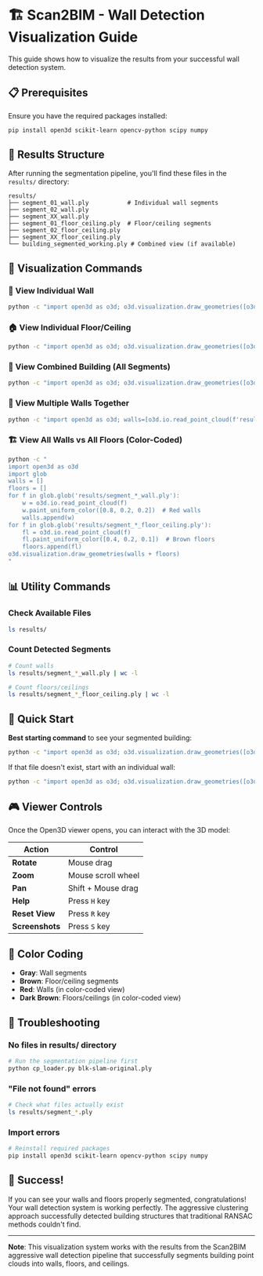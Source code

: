 # 🏗️ Scan2BIM - Wall Detection Visualization Guide

This guide shows how to visualize the results from your successful wall detection system.

## 📋 Prerequisites

Ensure you have the required packages installed:
```bash
pip install open3d scikit-learn opencv-python scipy numpy
```

## 📁 Results Structure

After running the segmentation pipeline, you'll find these files in the `results/` directory:
```
results/
├── segment_01_wall.ply           # Individual wall segments
├── segment_02_wall.ply
├── segment_XX_wall.ply
├── segment_01_floor_ceiling.ply  # Floor/ceiling segments
├── segment_02_floor_ceiling.ply
├── segment_XX_floor_ceiling.ply
└── building_segmented_working.ply # Combined view (if available)
```

## 🎨 Visualization Commands

### 🧱 View Individual Wall
```bash
python -c "import open3d as o3d; o3d.visualization.draw_geometries([o3d.io.read_point_cloud('results/segment_01_wall.ply')])"
```

### 🏠 View Individual Floor/Ceiling
```bash
python -c "import open3d as o3d; o3d.visualization.draw_geometries([o3d.io.read_point_cloud('results/segment_01_floor_ceiling.ply')])"
```

### 🎨 View Combined Building (All Segments)
```bash
python -c "import open3d as o3d; o3d.visualization.draw_geometries([o3d.io.read_point_cloud('results/building_segmented_working.ply')])"
```

### 🌈 View Multiple Walls Together
```bash
python -c "import open3d as o3d; walls=[o3d.io.read_point_cloud(f'results/segment_{i:02d}_wall.ply') for i in [1,2,3,4,5]]; o3d.visualization.draw_geometries(walls)"
```

### 🏗️ View All Walls vs All Floors (Color-Coded)
```bash
python -c "
import open3d as o3d
import glob
walls = []
floors = []
for f in glob.glob('results/segment_*_wall.ply'):
    w = o3d.io.read_point_cloud(f)
    w.paint_uniform_color([0.8, 0.2, 0.2])  # Red walls
    walls.append(w)
for f in glob.glob('results/segment_*_floor_ceiling.ply'):
    fl = o3d.io.read_point_cloud(f)
    fl.paint_uniform_color([0.4, 0.2, 0.1])  # Brown floors
    floors.append(fl)
o3d.visualization.draw_geometries(walls + floors)
"
```

## 📊 Utility Commands

### Check Available Files
```bash
ls results/
```

### Count Detected Segments
```bash
# Count walls
ls results/segment_*_wall.ply | wc -l

# Count floors/ceilings
ls results/segment_*_floor_ceiling.ply | wc -l
```

## 🎯 Quick Start

**Best starting command** to see your segmented building:
```bash
python -c "import open3d as o3d; o3d.visualization.draw_geometries([o3d.io.read_point_cloud('results/building_segmented_working.ply')])"
```

If that file doesn't exist, start with an individual wall:
```bash
python -c "import open3d as o3d; o3d.visualization.draw_geometries([o3d.io.read_point_cloud('results/segment_01_wall.ply')])"
```

## 🎮 Viewer Controls

Once the Open3D viewer opens, you can interact with the 3D model:

| Action | Control |
|--------|---------|
| **Rotate** | Mouse drag |
| **Zoom** | Mouse scroll wheel |
| **Pan** | Shift + Mouse drag |
| **Help** | Press `H` key |
| **Reset View** | Press `R` key |
| **Screenshots** | Press `S` key |

## 🎨 Color Coding

- **Gray**: Wall segments
- **Brown**: Floor/ceiling segments  
- **Red**: Walls (in color-coded view)
- **Dark Brown**: Floors/ceilings (in color-coded view)

## 🔧 Troubleshooting

### No files in results/ directory
```bash
# Run the segmentation pipeline first
python cp_loader.py blk-slam-original.ply
```

### "File not found" errors
```bash
# Check what files actually exist
ls results/segment_*.ply
```

### Import errors
```bash
# Reinstall required packages
pip install open3d scikit-learn opencv-python scipy numpy
```

## 🎊 Success!

If you can see your walls and floors properly segmented, congratulations! Your wall detection system is working perfectly. The aggressive clustering approach successfully detected building structures that traditional RANSAC methods couldn't find.

---

**Note**: This visualization system works with the results from the Scan2BIM aggressive wall detection pipeline that successfully segments building point clouds into walls, floors, and ceilings.